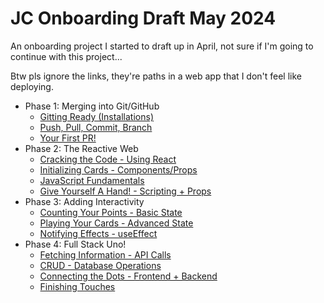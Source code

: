 # JC Onboarding Draft May 2024
An onboarding project I started to draft up in April, not sure if I'm going to continue with this project...

Btw pls ignore the links, they're paths in a web app that I don't feel like deploying.
* Phase 1: Merging into Git/GitHub
  * [Gitting Ready (Installations)](/phase1/part1)
  * [Push, Pull, Commit, Branch](/phase1/part2)
  * [Your First PR!](/phase1/part3)
* Phase 2: The Reactive Web
  * [Cracking the Code - Using React](/phase2/part1)
  * [Initializing Cards - Components/Props](/phase2/part2)
  * [JavaScript Fundamentals](/phase2/part3)
  * [Give Yourself A Hand! - Scripting + Props](/phase2/part4)
* Phase 3: Adding Interactivity
  * [Counting Your Points - Basic State](/phase3/part1)
  * [Playing Your Cards - Advanced State](/phase3/part2)
  * [Notifying Effects - useEffect](/phase3/part3)
* Phase 4: Full Stack Uno!
  * [Fetching Information - API Calls](/phase4/part1)
  * [CRUD - Database Operations](/phase4/part2)
  * [Connecting the Dots - Frontend + Backend](/phase4/part3)
  * [Finishing Touches](/phase4/part4)
